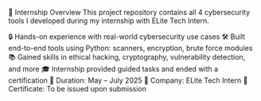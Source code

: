💼 Internship Overview
This project repository contains all 4 cybersecurity tools I developed during my internship with ELite Tech Intern.

🔒 Hands-on experience with real-world cybersecurity use cases
🛠️ Built end-to-end tools using Python: scanners, encryption, brute force modules
📚 Gained skills in ethical hacking, cryptography, vulnerability detection, and more
🎓 Internship provided guided tasks and ended with a certification
📅 Duration: May – July 2025 🏢 Company: ELite Tech Intern
📜 Certificate: To be issued upon submission
